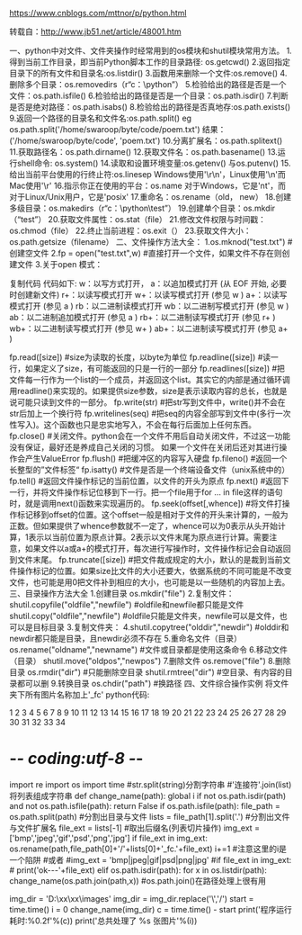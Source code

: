 https://www.cnblogs.com/mttnor/p/python.html

转载自：http://www.jb51.net/article/48001.htm

一、python中对文件、文件夹操作时经常用到的os模块和shutil模块常用方法。
1.得到当前工作目录，即当前Python脚本工作的目录路径: os.getcwd()
2.返回指定目录下的所有文件和目录名:os.listdir()
3.函数用来删除一个文件:os.remove()
4.删除多个目录：os.removedirs（r“c：\python”）
5.检验给出的路径是否是一个文件：os.path.isfile()
6.检验给出的路径是否是一个目录：os.path.isdir()
7.判断是否是绝对路径：os.path.isabs()
8.检验给出的路径是否真地存:os.path.exists()
9.返回一个路径的目录名和文件名:os.path.split() eg os.path.split('/home/swaroop/byte/code/poem.txt') 结果：('/home/swaroop/byte/code', 'poem.txt') 
10.分离扩展名：os.path.splitext()
11.获取路径名：os.path.dirname()
12.获取文件名：os.path.basename()
13.运行shell命令: os.system()
14.读取和设置环境变量:os.getenv() 与os.putenv()
15.给出当前平台使用的行终止符:os.linesep Windows使用'\r\n'，Linux使用'\n'而Mac使用'\r'
16.指示你正在使用的平台：os.name 对于Windows，它是'nt'，而对于Linux/Unix用户，它是'posix'
17.重命名：os.rename（old， new）
18.创建多级目录：os.makedirs（r“c：\python\test”）
19.创建单个目录：os.mkdir（“test”）
20.获取文件属性：os.stat（file）
21.修改文件权限与时间戳：os.chmod（file）
22.终止当前进程：os.exit（）
23.获取文件大小：os.path.getsize（filename）
二、文件操作方法大全：
1.os.mknod("test.txt") #创建空文件
2.fp = open("test.txt",w) #直接打开一个文件，如果文件不存在则创建文件
3.关于open 模式：

复制代码 代码如下:
w：以写方式打开，
a：以追加模式打开 (从 EOF 开始, 必要时创建新文件)
r+：以读写模式打开
w+：以读写模式打开 (参见 w )
a+：以读写模式打开 (参见 a )
rb：以二进制读模式打开
wb：以二进制写模式打开 (参见 w )
ab：以二进制追加模式打开 (参见 a )
rb+：以二进制读写模式打开 (参见 r+ )
wb+：以二进制读写模式打开 (参见 w+ )
ab+：以二进制读写模式打开 (参见 a+ )
 

fp.read([size]) #size为读取的长度，以byte为单位
fp.readline([size]) #读一行，如果定义了size，有可能返回的只是一行的一部分
fp.readlines([size]) #把文件每一行作为一个list的一个成员，并返回这个list。其实它的内部是通过循环调用readline()来实现的。如果提供size参数，size是表示读取内容的总长，也就是说可能只读到文件的一部分。
fp.write(str) #把str写到文件中，write()并不会在str后加上一个换行符
fp.writelines(seq) #把seq的内容全部写到文件中(多行一次性写入)。这个函数也只是忠实地写入，不会在每行后面加上任何东西。
fp.close() #关闭文件。python会在一个文件不用后自动关闭文件，不过这一功能没有保证，最好还是养成自己关闭的习惯。 如果一个文件在关闭后还对其进行操作会产生ValueError
fp.flush() #把缓冲区的内容写入硬盘
fp.fileno() #返回一个长整型的”文件标签“
fp.isatty() #文件是否是一个终端设备文件（unix系统中的）
fp.tell() #返回文件操作标记的当前位置，以文件的开头为原点
fp.next() #返回下一行，并将文件操作标记位移到下一行。把一个file用于for … in file这样的语句时，就是调用next()函数来实现遍历的。
fp.seek(offset[,whence]) #将文件打操作标记移到offset的位置。这个offset一般是相对于文件的开头来计算的，一般为正数。但如果提供了whence参数就不一定了，whence可以为0表示从头开始计算，1表示以当前位置为原点计算。2表示以文件末尾为原点进行计算。需要注意，如果文件以a或a+的模式打开，每次进行写操作时，文件操作标记会自动返回到文件末尾。
fp.truncate([size]) #把文件裁成规定的大小，默认的是裁到当前文件操作标记的位置。如果size比文件的大小还要大，依据系统的不同可能是不改变文件，也可能是用0把文件补到相应的大小，也可能是以一些随机的内容加上去。
三、目录操作方法大全
1.创建目录
os.mkdir("file") 
2.复制文件：
shutil.copyfile("oldfile","newfile") #oldfile和newfile都只能是文件
shutil.copy("oldfile","newfile") #oldfile只能是文件夹，newfile可以是文件，也可以是目标目录
3.复制文件夹：
4.shutil.copytree("olddir","newdir") #olddir和newdir都只能是目录，且newdir必须不存在
5.重命名文件（目录）
os.rename("oldname","newname") #文件或目录都是使用这条命令
6.移动文件（目录）
shutil.move("oldpos","newpos") 
7.删除文件
os.remove("file")
8.删除目录
os.rmdir("dir") #只能删除空目录
shutil.rmtree("dir") #空目录、有内容的目录都可以删
9.转换目录
os.chdir("path") #换路径
四、文件综合操作实例
将文件夹下所有图片名称加上'_fc'
python代码:

1
2
3
4
5
6
7
8
9
10
11
12
13
14
15
16
17
18
19
20
21
22
23
24
25
26
27
28
29
30
31
32
33
34
# -*- coding:utf-8 -*-
import re
import os
import time
#str.split(string)分割字符串
#'连接符'.join(list) 将列表组成字符串
def change_name(path):
    global i
    if not os.path.isdir(path) and not os.path.isfile(path):
        return False
    if os.path.isfile(path):
        file_path = os.path.split(path) #分割出目录与文件
        lists = file_path[1].split('.') #分割出文件与文件扩展名
        file_ext = lists[-1] #取出后缀名(列表切片操作)
        img_ext = ['bmp','jpeg','gif','psd','png','jpg']
        if file_ext in img_ext:
            os.rename(path,file_path[0]+'/'+lists[0]+'_fc.'+file_ext)
            i+=1 #注意这里的i是一个陷阱
        #或者
        #img_ext = 'bmp|jpeg|gif|psd|png|jpg'
        #if file_ext in img_ext:
        #    print('ok---'+file_ext)
    elif os.path.isdir(path):
        for x in os.listdir(path):
            change_name(os.path.join(path,x)) #os.path.join()在路径处理上很有用
  
img_dir = 'D:\\xx\\xx\\images'
img_dir = img_dir.replace('\\','/')
start = time.time()
i = 0
change_name(img_dir)
c = time.time() - start
print('程序运行耗时:%0.2f'%(c))
print('总共处理了 %s 张图片'%(i))